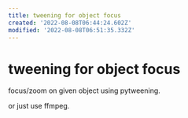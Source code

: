 ```yaml
---
title: tweening for object focus
created: '2022-08-08T06:44:24.602Z'
modified: '2022-08-08T06:51:35.332Z'
---
```


# tweening for object focus

focus/zoom on given object using pytweening.

or just use ffmpeg.
